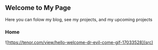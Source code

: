 ## Welcome to My Page

Here you can folow my blog, see my projects, and my upcoming projects



### Home

![https://tenor.com/view/hello-welcome-dr-evil-come-gif-17033528](src)
